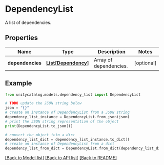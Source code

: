 # DependencyList

A list of dependencies.

## Properties

Name | Type | Description | Notes
------------ | ------------- | ------------- | -------------
**dependencies** | [**List[Dependency]**](Dependency.md) | Array of dependencies. | [optional] 

## Example

```python
from unitycatalog.models.dependency_list import DependencyList

# TODO update the JSON string below
json = "{}"
# create an instance of DependencyList from a JSON string
dependency_list_instance = DependencyList.from_json(json)
# print the JSON string representation of the object
print(DependencyList.to_json())

# convert the object into a dict
dependency_list_dict = dependency_list_instance.to_dict()
# create an instance of DependencyList from a dict
dependency_list_from_dict = DependencyList.from_dict(dependency_list_dict)
```
[[Back to Model list]](../README.md#documentation-for-models) [[Back to API list]](../README.md#documentation-for-api-endpoints) [[Back to README]](../README.md)



